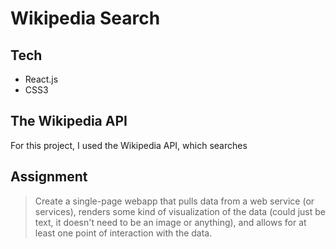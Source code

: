 # Wikipedia Search

## Tech

- React.js
- CSS3

## The Wikipedia API

For this project, I used the Wikipedia API, which searches

## Assignment

> Create a single-page webapp that pulls data from a web service (or services), renders some kind of visualization of the data (could just be text, it doesn't need to be an image or anything), and allows for at least one point of interaction with the data.
